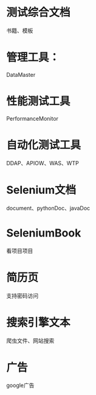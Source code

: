 测试综合文档
===
书籍、模板

管理工具：
===
DataMaster

性能测试工具
===
PerformanceMonitor

自动化测试工具
===
DDAP、APIOW、WAS、WTP

Selenium文档
===
document、pythonDoc、javaDoc

SeleniumBook
===
看项目项目

简历页
===
支持密码访问


搜索引擎文本
===
爬虫文件、网站搜索


广告
===
google广告

